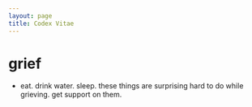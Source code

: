 ```yaml
---
layout: page
title: Codex Vitae
---
```


# grief

- eat. drink water. sleep. these things are surprising hard to do while grieving. get support on them. 

